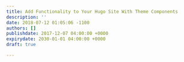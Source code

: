 ```yaml
---
title: Add Functionality to Your Hugo Site With Theme Components
description: ''
date: 2018-07-12 01:05:06 -1100
authors: []
publishdate: 2017-12-07 04:00:00 +0000
expirydate: 2030-01-01 04:00:00 +0000
draft: true

---
```

